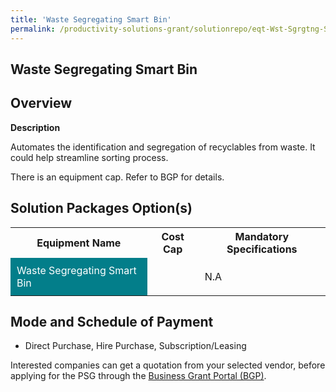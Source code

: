 ```yaml
---
title: 'Waste Segregating Smart Bin'
permalink: /productivity-solutions-grant/solutionrepo/eqt-Wst-Sgrgtng-Smrt-Bn-Envronmntl-Srvcs
---
```


## Waste Segregating Smart Bin

## Overview

**Description**

Automates the identification and segregation of recyclables from waste. It could help streamline sorting process.

There is an equipment cap. Refer to BGP for details.

## Solution Packages Option(s)

<table>
<tr>
<th><b>Equipment Name</b></th>
<th><b>Cost Cap</b></th>
<th><b>Mandatory Specifications</b></th>
</tr>
<tr>
<td style='padding: 10px; background-color: #037E8A; color: #FFFFFF;'>Waste Segregating Smart Bin</td>
<td style='padding: 10px;'></td>
<td style='padding: 10px;'>N.A</td>
</tr>
</table>

## Mode and Schedule of Payment

 - Direct Purchase, Hire Purchase, Subscription/Leasing

Interested companies can get a quotation from your selected vendor, before applying for the PSG through the <a href='https://www.businessgrants.gov.sg/' target='_blank' rel='noopener'>Business Grant Portal (BGP)</a>.

<script src="/jquery/resize-tables.js"></script>
